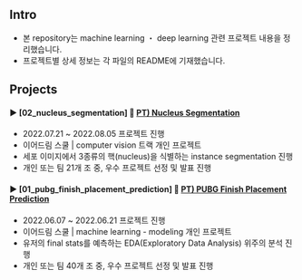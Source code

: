 ####
## Intro
- 본 repository는 machine learning ・ deep learning 관련 프로젝트 내용을 정리했습니다.
- 프로젝트별 상세 정보는 각 파일의 README에 기재했습니다.
####
## Projects
#### ► [02_nucleus_segmentation] 🔗 [PT) Nucleus Segmentation](https://drive.google.com/file/d/1RJNDRCeWPNlgSgkD7kC_1u-9MozjumU2/view?usp=share_link)
- 2022.07.21 ~ 2022.08.05 프로젝트 진행
- 이어드림 스쿨 | computer vision 트랙 개인 프로젝트
- 세포 이미지에서 3종류의 핵(nucleus)을 식별하는 instance segmentation 진행
- 개인 또는 팀 21개 조 중, 우수 프로젝트 선정 및 발표 진행
####
#### ► [01_pubg_finish_placement_prediction] 🔗 [PT) PUBG Finish Placement Prediction](https://drive.google.com/file/d/1yz26V0NXY0HELWS6SWk5FwKcWXonJ9Jc/view?usp=share_link)
- 2022.06.07 ~ 2022.06.21 프로젝트 진행
- 이어드림 스쿨 | machine learning - modeling 개인 프로젝트 
- 유저의 final stats를 예측하는 EDA(Exploratory Data Analysis) 위주의 분석 진행
- 개인 또는 팀 40개 조 중, 우수 프로젝트 선정 및 발표 진행
####
